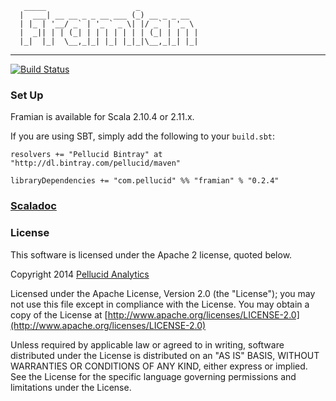 
```
   _____                    _
  |  ___| __ __ _ _ __ ___ (_) __ _ _ __
  | |_ | '__/ _` | '_ ` _ \| |/ _` | '_ \
  |  _|| | | (_| | | | | | | | (_| | | | |
  |_|  |_|  \__,_|_| |_| |_|_|\__,_|_| |_|
```

---

[![Build Status](https://travis-ci.org/pellucidanalytics/framian.svg?branch=master)](https://travis-ci.org/pellucidanalytics/framian)

### Set Up

Framian is available for Scala 2.10.4 or 2.11.x.

If you are using SBT, simply add the following to your `build.sbt`:

    resolvers += "Pellucid Bintray" at "http://dl.bintray.com/pellucid/maven"
    
    libraryDependencies += "com.pellucid" %% "framian" % "0.2.4"
    
### [Scaladoc](https://pellucidanalytics.github.io/framian/api/current/index.html#framian.package)

### License

This software is licensed under the Apache 2 license, quoted below.

Copyright 2014 [Pellucid Analytics](http://www.pellucid.com/)

Licensed under the Apache License, Version 2.0 (the "License"); you may not use this file except in compliance with the License. You may obtain a copy of the License at [http://www.apache.org/licenses/LICENSE-2.0](http://www.apache.org/licenses/LICENSE-2.0)

Unless required by applicable law or agreed to in writing, software distributed under the License is distributed on an "AS IS" BASIS, WITHOUT WARRANTIES OR CONDITIONS OF ANY KIND, either express or implied. See the License for the specific language governing permissions and limitations under the License.
